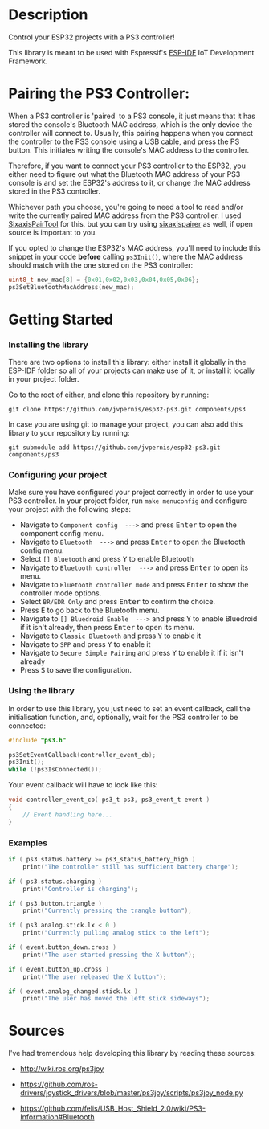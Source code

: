 
Description
==============
Control your ESP32 projects with a PS3 controller!

This library is meant to be used with Espressif's [ESP-IDF](https://github.com/espressif/esp-idf) IoT Development Framework.


Pairing the PS3 Controller:
==============
When a PS3 controller is 'paired' to a PS3 console, it just means that it has stored the console's Bluetooth MAC address, which is the only device the controller will connect to. Usually, this pairing happens when you connect the controller to the PS3 console using a USB cable, and press the PS button. This initiates writing the console's MAC address to the controller.

Therefore, if you want to connect your PS3 controller to the ESP32, you either need to figure out what the Bluetooth MAC address of your PS3 console is and set the ESP32's address to it, or change the MAC address stored in the PS3 controller.

Whichever path you choose, you're going to need a tool to read and/or write the currently paired MAC address from the PS3 controller. I used [SixaxisPairTool](https://dancingpixelstudios.com/sixaxis-controller/sixaxispairtool/) for this, but you can try using [sixaxispairer](https://github.com/user-none/sixaxispairer) as well, if open source is important to you.

If you opted to change the ESP32's MAC address, you'll need to include this snippet in your code **before** calling ```ps3Init()```, where the MAC address should match with the one stored on the PS3 controller:
```c
uint8_t new_mac[8] = {0x01,0x02,0x03,0x04,0x05,0x06};
ps3SetBluetoothMacAddress(new_mac);
```

Getting Started
==============

### Installing the library ###

There are two options to install this library: either install it globally in the ESP-IDF folder so all of your projects can make use of it, or install it locally in your project folder.

Go to the root of either, and clone this repository by running:

`git clone https://github.com/jvpernis/esp32-ps3.git components/ps3`

In case you are using git to manage your project, you can also add this library to your repository by running:

`git submodule add https://github.com/jvpernis/esp32-ps3.git components/ps3`

### Configuring your project ###
Make sure you have configured your project correctly in order to use your PS3 controller.
In your project folder, run `make menuconfig` and configure your project with the following steps:
- Navigate to `Component config  --->` and press <kbd>Enter</kbd> to open the component config menu.
- Navigate to `Bluetooth  --->` and press <kbd>Enter</kbd> to open the Bluetooth config menu.
- Select `[] Bluetooth` and press <kbd>Y</kbd> to enable Bluetooth
- Navigate to `Bluetooth controller  --->` and press <kbd>Enter</kbd> to open its menu.
- Navigate to `Bluetooth controller mode` and press <kbd>Enter</kbd> to show the controller mode options.
- Select `BR/EDR Only` and press <kbd>Enter</kbd> to confirm the choice.
- Press <kbd>E</kbd> to go back to the Bluetooth menu.
- Navigate to `[] Bluedroid Enable  --->` and press <kbd>Y</kbd> to enable Bluedroid if it isn't already, then press <kbd>Enter</kbd> to open its menu.
- Navigate to `Classic Bluetooth` and press <kbd>Y</kbd> to enable it
- Navigate to `SPP` and press <kbd>Y</kbd> to enable it
- Navigate to `Secure Simple Pairing` and press <kbd>Y</kbd> to enable it if it isn't already
- Press <kbd>S</kbd> to save the configuration.


### Using the library ###
In order to use this library, you just need to set an event callback, call the initialisation function, and, optionally, wait for the PS3 controller to be connected:
```c
#include "ps3.h"

ps3SetEventCallback(controller_event_cb);
ps3Init();
while (!ps3IsConnected());
```

Your event callback will have to look like this:
```c
void controller_event_cb( ps3_t ps3, ps3_event_t event )
{
    // Event handling here...
}
```


### Examples
```c
if ( ps3.status.battery >= ps3_status_battery_high )
    print("The controller still has sufficient battery charge");

if ( ps3.status.charging )
    print("Controller is charging");

if ( ps3.button.triangle )
    print("Currently pressing the trangle button");

if ( ps3.analog.stick.lx < 0 )
    print("Currently pulling analog stick to the left");

if ( event.button_down.cross )
    print("The user started pressing the X button");

if ( event.button_up.cross )
    print("The user released the X button");

if ( event.analog_changed.stick.lx )
    print("The user has moved the left stick sideways");
```

Sources
==============
I've had tremendous help developing this library by reading these sources:

- http://wiki.ros.org/ps3joy

- https://github.com/ros-drivers/joystick_drivers/blob/master/ps3joy/scripts/ps3joy_node.py

- https://github.com/felis/USB_Host_Shield_2.0/wiki/PS3-Information#Bluetooth

